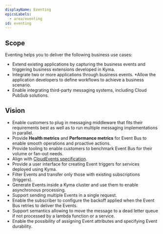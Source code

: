 ```yaml
---
displayName: Eventing
epicsLabels:
  - area/eventing
id: eventing
---
```


## Scope

Eventing helps you to deliver the following business use cases:

* Extend existing applications by capturing the business events and triggering business extensions developed in Kyma.
* Integrate two or more applications through business events.
*Allow the application developers to define workflows to achieve a business scenario.
* Enable integrating third-party messaging systems, including Cloud PubSub solutions.

## Vision

* Enable customers to plug in messaging middleware that fits their requirements best as well as to run multiple messaging implementations in parallel.
* Provide **Health metrics** and **Performance metrics** for Event Bus to enable smooth operations and proactive actions.
* Provide tooling to enable customers to benchmark Event Bus for their volume or fan-out needs.
* Align with [CloudEvents specification](https://github.com/cloudevents/spec).
* Provide a user interface for creating Event triggers for services deployed using Kyma.
* Filter Events and transfer only those with existing subscriptions (triggers).
* Generate Events inside a Kyma cluster and use them to enable asynchronous processing.
* Support sending multiple Events in a single request.
* Enable the subscriber to configure the backoff applied when the Event Bus retries to deliver the Events.
* Support semantics allowing to move the message to a dead letter queue if not processed by a lambda function or a service.
* Enable the possibility of assigning Event attributes and specifying Event durability.
